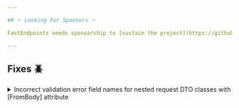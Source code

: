 ```yaml
---

## ✨ Looking For Sponsors ✨

FastEndpoints needs sponsorship to [sustain the project](https://github.com/FastEndpoints/FastEndpoints/issues/449). Please help out if you can.

---
```


[//]: # (<details><summary>title text</summary></details>)

[//]: # (## New 🎉)

[//]: # (## Improvements 🚀)

## Fixes 🪲

<details><summary>Incorrect validation error field names for nested request DTO classes with [FromBody] attribute</summary>

ref: https://discord.com/channels/933662816458645504/1168177198415482972

</details>

[//]: # (## Minor Breaking Change ⚠️)